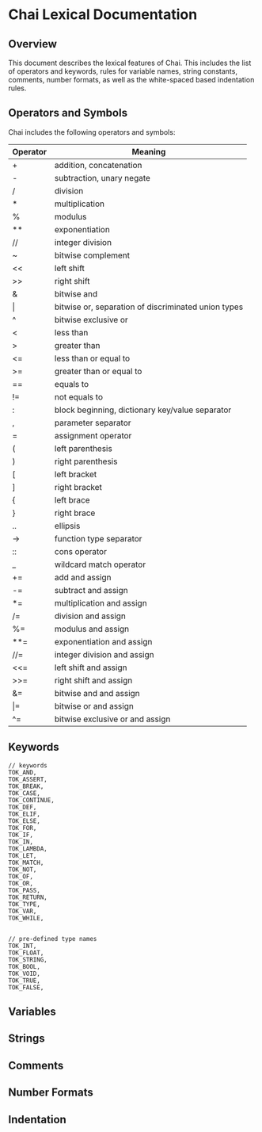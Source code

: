 # Chai Lexical Documentation

## Overview

This document describes the lexical features of Chai.  This includes the list
of operators and keywords, rules for variable names, string constants, comments,
number formats, as well as the white-spaced based indentation rules.

## Operators and Symbols

Chai includes the following operators and symbols:

| Operator    | Meaning |
| -------- | ------- |
| + | addition, concatenation |
| - | subtraction, unary negate |
| / | division |
| * | multiplication |
| % | modulus |
| ** | exponentiation |
| // | integer division |
| ~ | bitwise complement |
| << | left shift |
| >> | right shift |
| & | bitwise and |
| \| | bitwise or, separation of discriminated union types |
| ^ | bitwise exclusive or |
| < | less than |
| > | greater than |
| <= | less than or equal to |
| >= | greater than or equal to |
| == | equals to |
| != | not equals to |
| : | block beginning, dictionary key/value separator |
| , | parameter separator |
| = | assignment operator |
| ( | left parenthesis |
| ) | right parenthesis |
| [ | left bracket |
| ] | right bracket |
| { | left brace |
| } | right brace |
| .. | ellipsis |
| -> | function type separator |
| :: | cons operator |
| _ | wildcard match operator |
| += | add and assign |
| -= | subtract and assign |
| *= | multiplication and assign |
| /= | division and assign |
| %= | modulus and assign |
| **= | exponentiation and assign |
| //= | integer division and assign |
| <<= | left shift and assign |
| >>= | right shift and assign |
| &= | bitwise and and assign |
| \|= | bitwise or and assign |
| ^= | bitwise exclusive or and assign |



## Keywords
    // keywords
    TOK_AND,
    TOK_ASSERT,
    TOK_BREAK,
    TOK_CASE,
    TOK_CONTINUE,
    TOK_DEF,
    TOK_ELIF,
    TOK_ELSE,
    TOK_FOR,
    TOK_IF,
    TOK_IN,
    TOK_LAMBDA,
    TOK_LET,
    TOK_MATCH,
    TOK_NOT,
    TOK_OF,
    TOK_OR,
    TOK_PASS,
    TOK_RETURN,
    TOK_TYPE,
    TOK_VAR,
    TOK_WHILE,


    // pre-defined type names
    TOK_INT,
    TOK_FLOAT,
    TOK_STRING,
    TOK_BOOL,
    TOK_VOID,
    TOK_TRUE,
    TOK_FALSE,


## Variables

## Strings

## Comments

## Number Formats

## Indentation




